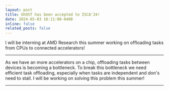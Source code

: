 ```yaml
---
layout: post
title: GhOST has been accepted to ISCA'24!
date: 2024-05-03 16:11:00-0400
inline: false
related_posts: false
---
```


I will be interning at AMD Research this summer working on offloading tasks from CPUs to connected accelerators!

***


As we have an more accelerators on a chip, offloading tasks between devices is becoming a bottleneck. To break this bottleneck we need efficient task offloading, especially when tasks are independent and don's need to stall. I will be working on solving this problem this summer!



***



